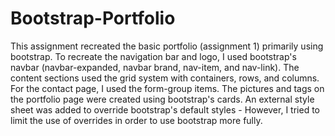 # Bootstrap-Portfolio

This assignment recreated the basic portfolio (assignment 1) primarily using bootstrap. To recreate the navigation bar and logo, I used bootstrap's navbar (navbar-expanded, navbar brand, nav-item, and nav-link). The content sections used the grid system with containers, rows, and columns. For the contact page, I used the form-group items. The pictures and tags on the portfolio page were created using bootstrap's cards. An external style sheet was added to override bootstrap's default styles - However, I tried to limit the use of overrides in order to use bootstrap more fully. 